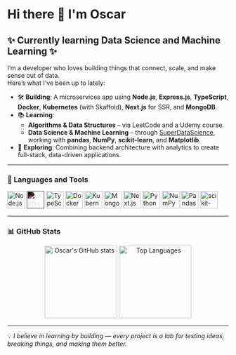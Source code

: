 # Hi there 👋 I'm Oscar

## ✨ Currently learning Data Science and Machine Learning ✨

I’m a developer who loves building things that connect, scale, and make sense out of data.  
Here’s what I’ve been up to lately:

- 🛠 **Building**: A microservices app using **Node.js**, **Express.js**, **TypeScript**, **Docker**, **Kubernetes** (with Skaffold), **Next.js** for SSR, and **MongoDB**.  
- 📚 **Learning**:  
  - **Algorithms & Data Structures** – via LeetCode and a Udemy course.  
  - **Data Science & Machine Learning** – through [SuperDataScience](https://www.superdatascience.com/), working with **pandas**, **NumPy**, **scikit-learn**, and **Matplotlib**.  
- 🚀 **Exploring**: Combining backend architecture with analytics to create full-stack, data-driven applications.

---

### 🧰 Languages and Tools
<p align="left">
  <img src="https://cdn.jsdelivr.net/gh/devicons/devicon/icons/nodejs/nodejs-original.svg" alt="Node.js" width="40" height="40"/>
  <img src="https://cdn.jsdelivr.net/gh/devicons/devicon/icons/express/express-original.svg" alt="Express.js" width="40" height="40" style="filter: invert(1);"/>
  <img src="https://cdn.jsdelivr.net/gh/devicons/devicon/icons/typescript/typescript-original.svg" alt="TypeScript" width="40" height="40"/>
  <img src="https://cdn.jsdelivr.net/gh/devicons/devicon/icons/docker/docker-original.svg" alt="Docker" width="40" height="40"/>
  <img src="https://cdn.jsdelivr.net/gh/devicons/devicon/icons/kubernetes/kubernetes-plain.svg" alt="Kubernetes" width="40" height="40"/>
  <img src="https://cdn.jsdelivr.net/gh/devicons/devicon/icons/mongodb/mongodb-original.svg" alt="MongoDB" width="40" height="40"/>
  <img src="https://cdn.jsdelivr.net/gh/devicons/devicon/icons/nextjs/nextjs-original.svg" alt="Next.js" width="40" height="40"/>
  <img src="https://cdn.jsdelivr.net/gh/devicons/devicon/icons/python/python-original.svg" alt="Python" width="40" height="40"/>
  <img src="https://cdn.jsdelivr.net/gh/devicons/devicon/icons/numpy/numpy-original.svg" alt="NumPy" width="40" height="40"/>
  <img src="https://cdn.jsdelivr.net/gh/devicons/devicon/icons/pandas/pandas-original.svg" alt="Pandas" width="40" height="40"/>
  <img src="https://cdn.jsdelivr.net/gh/devicons/devicon/icons/scikitlearn/scikitlearn-original.svg" alt="scikit-learn" width="40" height="40"/>
</p>

---

### 📊 GitHub Stats
<p align="center">
  <img src="https://github-readme-stats.vercel.app/api?username=00Halfman00&show_icons=true&theme=tokyonight" alt="Oscar's GitHub stats" height="165"/>
  <img src="https://github-readme-stats.vercel.app/api/top-langs/?username=00Halfman00&layout=compact&theme=tokyonight" alt="Top Languages" height="165"/>
</p>

---

💡 _I believe in learning by building — every project is a lab for testing ideas, breaking things, and making them better._
